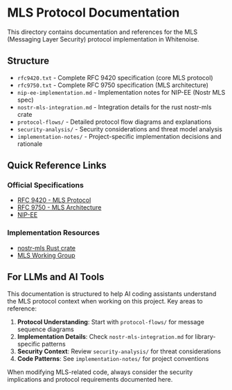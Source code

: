 # MLS Protocol Documentation

This directory contains documentation and references for the MLS (Messaging Layer Security) protocol implementation in Whitenoise.

## Structure

- `rfc9420.txt` - Complete RFC 9420 specification (core MLS protocol)
- `rfc9750.txt` - Complete RFC 9750 specification (MLS architecture)
- `nip-ee-implementation.md` - Implementation notes for NIP-EE (Nostr MLS spec)
- `nostr-mls-integration.md` - Integration details for the rust nostr-mls crate
- `protocol-flows/` - Detailed protocol flow diagrams and explanations
- `security-analysis/` - Security considerations and threat model analysis
- `implementation-notes/` - Project-specific implementation decisions and rationale

## Quick Reference Links

### Official Specifications
- [RFC 9420 - MLS Protocol](https://www.rfc-editor.org/rfc/rfc9420.html)
- [RFC 9750 - MLS Architecture](https://www.rfc-editor.org/rfc/rfc9750.html)
- [NIP-EE](https://github.com/nostr-protocol/nips/blob/master/EE.md)

### Implementation Resources
- [nostr-mls Rust crate](https://github.com/erskingardner/rust-nostr)
- [MLS Working Group](https://datatracker.ietf.org/wg/mls/about/)

## For LLMs and AI Tools

This documentation is structured to help AI coding assistants understand the MLS protocol context when working on this project. Key areas to reference:

1. **Protocol Understanding**: Start with `protocol-flows/` for message sequence diagrams
2. **Implementation Details**: Check `nostr-mls-integration.md` for library-specific patterns
3. **Security Context**: Review `security-analysis/` for threat considerations
4. **Code Patterns**: See `implementation-notes/` for project conventions

When modifying MLS-related code, always consider the security implications and protocol requirements documented here.
